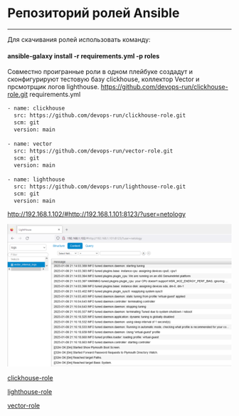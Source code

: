 # Репозиторий ролей Ansible 
---
Для скачивания ролей использовать команду:   

#### ansible-galaxy install -r requirements.yml -p roles  



Совместно проигранные роли в одном плейбуке создадут и сконфигурируют тестовую базу clickhouse, коллектор Vector и прсмотрщик логов lighthouse.
https://github.com/devops-run/clickhouse-role.git
requirements.yml
```
- name: clickhouse
  src: https://github.com/devops-run/clickhouse-role.git
  scm: git
  version: main

- name: vector
  src: https://github.com/devops-run/vector-role.git 
  scm: git
  version: main

- name: lighthouse
  src: https://github.com/devops-run/lighthouse-role.git
  scm: git
  version: main
```
http://192.168.1.102/#http://192.168.1.101:8123/?user=netology

![clickhouse](img/Screenshot_23.png)

    
[clickhouse-role](https://github.com/devops-run/clickhouse-role)

[lighthouse-role](https://github.com/devops-run/lighthouse-role)

[vector-role](https://github.com/devops-run/vector-role)

